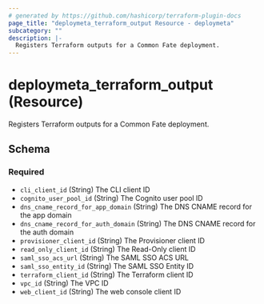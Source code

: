 ```yaml
---
# generated by https://github.com/hashicorp/terraform-plugin-docs
page_title: "deploymeta_terraform_output Resource - deploymeta"
subcategory: ""
description: |-
  Registers Terraform outputs for a Common Fate deployment.
---
```


# deploymeta_terraform_output (Resource)

Registers Terraform outputs for a Common Fate deployment.



<!-- schema generated by tfplugindocs -->
## Schema

### Required

- `cli_client_id` (String) The CLI client ID
- `cognito_user_pool_id` (String) The Cognito user pool ID
- `dns_cname_record_for_app_domain` (String) The DNS CNAME record for the app domain
- `dns_cname_record_for_auth_domain` (String) The DNS CNAME record for the auth domain
- `provisioner_client_id` (String) The Provisioner client ID
- `read_only_client_id` (String) The Read-Only client ID
- `saml_sso_acs_url` (String) The SAML SSO ACS URL
- `saml_sso_entity_id` (String) The SAML SSO Entity ID
- `terraform_client_id` (String) The Terraform client ID
- `vpc_id` (String) The VPC ID
- `web_client_id` (String) The web console client ID
